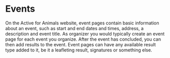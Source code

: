 # Events

On the Active for Animals website, event pages contain basic information about
an event, such as start and end dates and times, address, a description and
event title. As organizer you would typically create an event page for each
event you organize. After the event has concluded, you can then add results to
the event. Event pages can have any available result type added to it, be it a
leafleting result, signatures or something else.

<!--what-do-events-do.md-->
<!--how-do-i-create-a-new-event.md-->
<!--what-do-events-track.md-->
